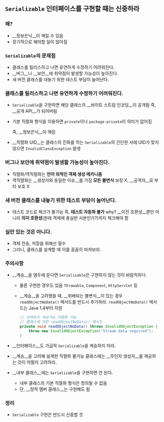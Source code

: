 ## `Serializable` 인터페이스를 구현할 때는 신중하라

### 왜?

- __정보은닉__이 깨질 수 있음
- 장기적으로 해야할 일이 많아짐

### `Serializable`의 문제점

- 클래스를 릴리스하고 나면 유연하게 수정하기 어려워진다.
- __버그__나 __보안__에 취약점이 발생할 가능성이 높아진다.
- 새 버전 클래스를 내놓기 위한 테스트 부담이 늘어난다.

### 클래스를 릴리스하고 나면 유연하게 수정하기 어려워진다.

- `Serializable`을 구현하면 해당 클래스의 __바이트 스트림 인코딩__이 공개됨
  즉, __공개 API__가 되어버림

- 기본 직렬화 형식을 이용하면 `private`이나 `package-private`이 의미가 없어짐

  즉, __정보은닉__이 깨짐

- __직렬화 UID__는 클래스의 진화를 막는 `Serializable`의 간단한 사례
  UID가 맞지 않으면 `InvalidClassException` 발생

### 버그나 보안에 취약점이 발생할 가능성이 높아진다.

- 직렬화/역직렬화는 __언어 외적인 객체 생성 메카니즘__
- 역직렬화는 __생성자와 동일한 이슈__를 가짐
  __모든 불변식__ 보장 X, __공격자__로 부터 보호 X

### 새 버전 클래스를 내놓기 위한 테스트 부담이 늘어난다.

- 테스트 코드로 체크가 불가능
  즉, __테스트 자동화 불가__
  why? __이진 호환성__뿐만 아니라 __의미 호환성__(원래 객체에 충실한 사본인가?)까지 체크해야 함

### 실만 있는 것은 아니다.

- 객체 전송, 저장을 위해선 필수
- 그러니, 클래스를 설계할 때 이를 꼼꼼히 따져보라.

### 주의사항

- __계승__을 염두에 둔다면 `Serializable`은 구현하지 않는 것이 바람직하다.
  - 물론 구현한 경우도 있음
    `Throwable`, `Component`, `HttpServlet` 등

  - __계승__을 고려했을 때, __위배되는 불변식__이 있는 경우 `readObjectNoData()` 메서드를 반드시 추가하라.
    `readObjectNoData()` 메서드는 Java 1.4부터 지원

    ```java
    // 상태유지 계승가능 직렬화 가능
    // 클래스에 대한 readObjectNoData() 메서드
    private void readObjectNoData() throws InvalidObjectException {
    	throw new InvalidObjectException("Stream data required");
    }
    ```

- __인터페이스__도 가급적 `Serializable`을 계승하지 마라.

- __계승__을 고려해 설계한 직렬화 불가능 클래스에는 __무인자 생성자__를 제공하는 것이 어떨지 고려하라.

- __내부 클래스__에는 `Serializable`을 구현하면 안 된다.

  - 내부 클래스의 기본 직렬화 형식은 정의될 수 없음
  - 단, __정적 멤버 클래스__는 구현해도 됨

### 정리

- `Serializable` 구현은 반드시 신중할 것